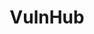 ---
title: "VulnHub"
layout: "VulnHub"
description: Vulnhub is an extensive web-based cybersecurity training platform designed to help individuals improve their hacking skills. By downloading Vulnhub machines, users can practice offline using virtualization software like VMWare or VirtualBox.
summary: Write-ups for VulnHub Machines
type: "list"
weight: 10
hidemeta: true

---